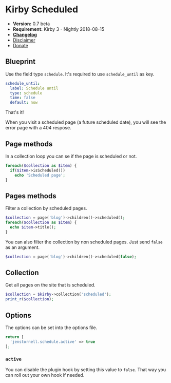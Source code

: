 # Kirby Scheduled

- **Version:** 0.7 beta
- **Requirement:** Kirby 3 - Nightly 2018-08-15
- [**Changelog**](docs/changelog.md)
- [Disclaimer](https://devonera.se/docs/disclaimer/?user=jenstornell&plugin=kirby-scheduled-pages)
- [Donate](https://devonera.se/docs/donate/?user=jenstornell&plugin=kirby-scheduled-pages)

## Blueprint

Use the field type `schedule`. It's required to use `schedule_until` as key.

```yaml
schedule_until:
  label: Schedule until
  type: schedule
  time: false
  default: now
```

That's it!

When you visit a scheduled page (a future scheduled date), you will see the error page with a 404 respose.

## Page methods

In a collection loop you can se if the page is scheduled or not.

```php
foreach($collection as $item) {
  if($item->isScheduled())
    echo 'Scheduled page';
}
```

## Pages methods

Filter a collection by scheduled pages.

```php
$collection = page('blog')->children()->scheduled();
foreach($collection as $item) {
  echo $item->title();
}
```

You can also filter the collection by non scheduled pages. Just send `false` as an argument.

```php
$collection = page('blog')->children()->scheduled(false);
```

## Collection

Get all pages on the site that is scheduled.

```php
$collection = $kirby->collection('scheduled');
print_r($collection);
```

## Options

The options can be set into the options file.

```php
return [
  'jenstornell.schedule.active' => true
];
```

### `active`

You can disable the plugin hook by setting this value to `false`. That way you can roll out your own hook if needed.